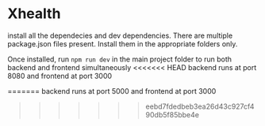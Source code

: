 # Xhealth

install all the dependecies and dev dependencies. There are multiple package.json files present. Install them in the appropriate folders only.

Once installed, run 
```npm run dev```
in the main project folder to run both backend and frontend simultaneously
<<<<<<< HEAD
backend runs at port 8080 and frontend at port 3000

=======
backend runs at port 5000 and frontend at port 3000
>>>>>>> eebd7fdedbeb3ea26d43c927cf490db5f85bbe4e
